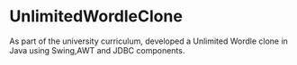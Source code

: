 # UnlimitedWordleClone
As part of the university curriculum, developed a Unlimited Wordle clone in Java using Swing,AWT and JDBC components.
